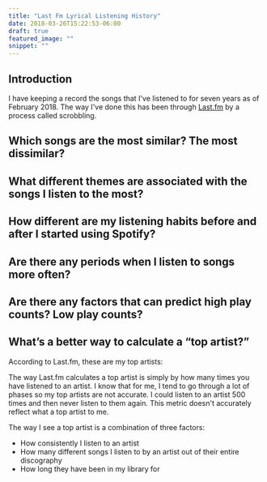 ```yaml
---
title: "Last Fm Lyrical Listening History"
date: 2018-03-26T15:22:53-06:00
draft: true
featured_image: ""
snippet: ""
---
```


## Introduction

I have keeping a record the songs that I've listened to for seven years as of February 2018. The way I've done this has been through [Last.fm](https://last.fm) by a process called scrobbling.
 
## Which songs are the most similar? The most dissimilar? 



## What different themes are associated with the songs I listen to the most?

## How different are my listening habits before and after I started using Spotify?

## Are there any periods when I listen to songs more often?

## Are there any factors that can predict high play counts? Low play counts?

## What’s a better way to calculate a “top artist?”

According to Last.fm, these are my top artists:



The way Last.fm calculates a top artist is simply by how many times you have listened to an artist. I know that for me, I tend to go through a lot of phases so my top artists are not accurate. I could listen to an artist 500 times and then never listen to them again. This metric doesn't accurately reflect what a top artist to me.

The way I see a top artist is a combination of three factors:

* How consistently I listen to an artist 
* How many different songs I listen to by an artist out of their entire discography
* How long they have been in my library for


